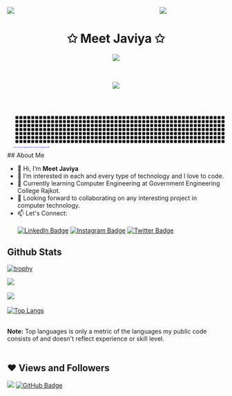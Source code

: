 <img align="left" src="https://user-images.githubusercontent.com/65187002/144930161-2f783401-8d27-4fdf-a2f7-cc0ba32f1f1f.gif" width="30%" style="display:inline;"><img align="right" src="https://user-images.githubusercontent.com/65187002/144930161-2f783401-8d27-4fdf-a2f7-cc0ba32f1f1f.gif" width="30%" style="display:inline;">
<br>
<span align="center">
    <h1 align="center">✩ Meet Javiya ✩</h1>
</span>
<p align="center">
    <img src="https://readme-typing-svg.herokuapp.com/?lines=Hello+World!;Welcome+to+my+Profile%2C;Hope+you+find;something+Helpful...&font=Fira%20+Code&pause=1000&color=%23D62F79&center=true&width=280&height=50">
</p>
<br>
<p align="center">
    <a href="https://visitcount.itsvg.in">
  <img src="https://visitcount.itsvg.in/api?id=meet-javiya0&label=Profile%20Views&color=0&icon=0&pretty=true" />
</a>
</p>
<br>
<br>
        
<div align="center">
    
<img src = "https://raw.githubusercontent.com/Devrajsinh-Gohil/Devrajsinh-Gohil/9b56cbb21d32c132f047351b615ac99a99249be3/gitartwork.svg">
    
</div>
## About Me

- 👋 Hi, I’m <b>Meet Javiya</b>
- 👀 I’m interested in each and every type of technology and I love to code.
- 🌱 Currently learning Computer Engineering at Government Engineering College Rajkot.
- 💞️ Looking forward to collaborating on any interesting project in computer technology.
- 📫 Let's Connect:<br>  
  <a href="https://www.linkedin.com/in/meet-javiya0/"><img src="https://img.shields.io/badge/LinkedIn-blue?style=for-the-badge&logo=linkedin&logoColor=white" alt="LinkedIn Badge"/></a>
  <a href="https://www.instagram.com/meet_javiya0/"><img src="https://img.shields.io/badge/Instagram-E4405F?style=for-the-badge&logo=instagram&logoColor=white" alt="Instagram Badge"/></a>
  <a href="https://twitter.com/MeetJaviya0" target="_blank"><img src="https://img.shields.io/badge/Twitter-1DA1F2?style=for-the-badge&logo=twitter&logoColor=white" alt="Twitter Badge"/></a>

## Github Stats

[![trophy](https://github-profile-trophy.vercel.app/?username=meet-javiya0&theme=onedark)](https://github.com/ryo-ma/github-profile-trophy)

![](http://github-profile-summary-cards.vercel.app/api/cards/stats?username=meet-javiya0&theme=dracula)

![](http://github-profile-summary-cards.vercel.app/api/cards/profile-details?username=meet-javiya0&theme=dracula)

[![Top Langs](https://github-readme-stats.vercel.app/api/top-langs/?username=meet-javiya0&layout=compact&theme=dracula&hide_border=true)](https://github.com/meet-javiya0/github-readme-stats)

 <br/>
 <b>Note:</b> Top languages is only a metric of the languages my public code consists of and doesn't reflect experience or skill level.
<br/>
<br/>

## ❤ Views and Followers
[![](https://visitcount.itsvg.in/api?id=meet-javiya0&label=Profile%20Views&color=0&icon=0&pretty=true)](https://visitcount.itsvg.in)
<a href="https://github.com/meet-javiya0?tab=followers"><img src="https://img.shields.io/github/followers/meet-javiya0?label=Followers&style=social" alt="GitHub Badge"></a>
